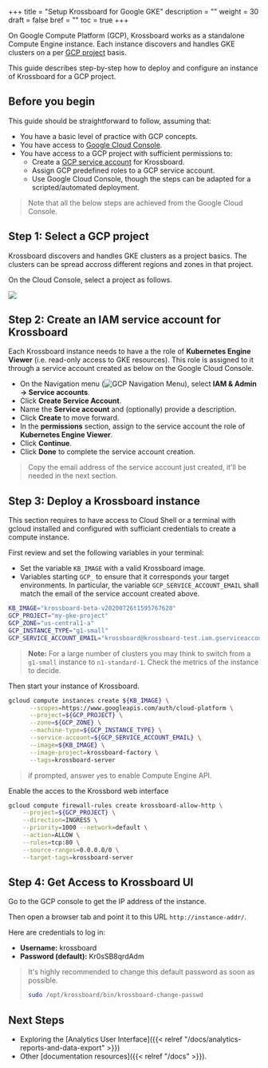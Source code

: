 +++
title = "Setup Krossboard for Google GKE"
description = ""
weight = 30
draft = false
bref = ""
toc = true 
+++

On Google Compute Platform (GCP), Krossboard works as a standalone Compute Engine instance.
Each instance discovers and handles GKE clusters on a per [GCP project](https://cloud.google.com/resource-manager/docs/creating-managing-projects) basis. 

This guide describes step-by-step how to deploy and configure an instance of Krossboard for a GCP project. 

## Before you begin
This guide should be straightforward to follow, assuming that:

* You have a basic level of practice with GCP concepts.
* You have access to [Google Cloud Console](https://console.cloud.google.com/).
* You have access to a GCP project with sufficient permissions to:
  * Create a [GCP service account](https://cloud.google.com/iam/docs/understanding-service-accounts) for Krossboard.
  * Assign GCP predefined roles to a GCP service account.
  * Use Google Cloud Console, though the steps can be adapted for a scripted/automated deployment.

> Note that all the below steps are achieved from the Google Cloud Console.

## Step 1: Select a GCP project
Krossboard discovers and handles GKE clusters as a project basics. The clusters can be spread accross different regions and zones in that project.

 On the Cloud Console, select a project as follows.

 ![](/images/docs/gcp-select-project.png)


## Step 2: Create an IAM service account for Krossboard
Each Krossboard instance needs to have a the role of **Kubernetes Engine Viewer** (i.e. read-only access to GKE resources).
This role is assigned to it through a service account created as below on the Google Cloud Console.

* On the Navigation menu (![GCP Navigation Menu](/images/docs/gcp-nagivation-menu.png)), select **IAM & Admin -> Service accounts**.
* Click **Create Service Account**.
* Name the **Service account** and (optionally) provide a description.
* Click **Create** to move forward.
* In the **permissions** section, assign to the service account the role of **Kubernetes Engine Viewer**.
* Click **Continue**.
* Click **Done** to complete the service account creation.

> Copy the email address of the service account just created, it'll be needed in the next section.

## Step 3: Deploy a Krossboard instance

This section requires to have access to Cloud Shell or a terminal with gcloud installed and configured with sufficiant credentials to create a compute instance.

First review and set the following variables in your terminal: 
  * Set the variable `KB_IMAGE` with a valid Krossboard image.
  * Variables starting `GCP_`  to ensure that it corresponds your target environments. In particular, the variable `GCP_SERVICE_ACCOUNT_EMAIL` shall match the email of the service account created above.

```bash
KB_IMAGE="krossboard-beta-v20200726t1595767620"
GCP_PROJECT="my-gke-project"
GCP_ZONE="us-central1-a"
GCP_INSTANCE_TYPE="g1-small"  
GCP_SERVICE_ACCOUNT_EMAIL="krossboard@krossboard-test.iam.gserviceaccount.com"
```

> **Note:** For a large number of clusters you may think to switch from a `g1-small` instance to `n1-standard-1`. Check the metrics of the instance to decide.


Then start your instance of Krossboard.

```bash
gcloud compute instances create ${KB_IMAGE} \
      --scopes=https://www.googleapis.com/auth/cloud-platform \
      --project=${GCP_PROJECT} \
      --zone=${GCP_ZONE} \
      --machine-type=${GCP_INSTANCE_TYPE} \
      --service-account=${GCP_SERVICE_ACCOUNT_EMAIL} \
      --image=${KB_IMAGE} \
      --image-project=krossboard-factory \
      --tags=krossboard-server
```

> if prompted, answer `y`es to enable Compute Engine API.

Enable the acces to the Krossbord web interface

```bash
gcloud compute firewall-rules create krossboard-allow-http \
    --project=${GCP_PROJECT} \
    --direction=INGRESS \
    --priority=1000 --network=default \
    --action=ALLOW \
    --rules=tcp:80 \
    --source-ranges=0.0.0.0/0 \
    --target-tags=krossboard-server
```


## Step 4: Get Access to Krossboard UI
Go to the GCP console to get the IP address of the instance. 

Then open a browser tab and point it to this URL `http://instance-addr/`.

Here are credentials to log in:

* **Username:** krossboard
* **Password (default):** Kr0sSB8qrdAdm

> It's highly recommended to change this default password as soon as possible. 
> ```bash
> sudo /opt/krossboard/bin/krossboard-change-passwd
> ```

## Next Steps
* Exploring the [Analytics User Interface]({{< relref "/docs/analytics-reports-and-data-export" >}})
* Other [documentation resources]({{< relref "/docs" >}}).